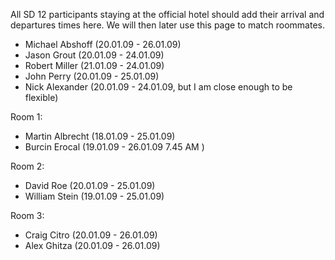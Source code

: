 All SD 12 participants staying at the official hotel should add their arrival and departures times here. We will then later use this page to match roommates.

 * Michael Abshoff (20.01.09 - 26.01.09)
 * Jason Grout (20.01.09 - 24.01.09)
 * Robert Miller (21.01.09 - 24.01.09)
 * John Perry (20.01.09 - 25.01.09)
 * Nick Alexander (20.01.09 - 24.01.09, but I am close enough to be flexible)

Room 1:
 * Martin Albrecht (18.01.09 - 25.01.09)
 * Burcin Erocal (19.01.09 - 26.01.09 7.45 AM ) 

Room 2:
 * David Roe (20.01.09 - 25.01.09)
 * William Stein (19.01.09 - 25.01.09)
  
Room 3:
 * Craig Citro (20.01.09 - 26.01.09)
 * Alex Ghitza (20.01.09 - 26.01.09)

